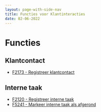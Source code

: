 ```yaml
---
layout: page-with-side-nav
title: Functies voor Klantinteracties
date: 02-06-2022
---
```


# Functies

## Klantcontact
- [F2173 - Registreer klantcontact](./artefacten/2173.md)

## Interne taak
- [F2120 - Registreer interne taak](./artefacten/2120.md)
- [F5241 - Markeer interne taak als afgerond](./artefacten/5241.md) 
